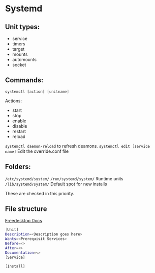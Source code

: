 # Systemd

## Unit types: 
- service
- timers
- target
- mounts
- automounts
- socket

## Commands:

`systemctl [action] [unitname]`

Actions:
- start
- stop
- enable
- disable
- restart
- reload

`systemctl daemon-reload` to refresh deamons.
`systemctl edit [service name]` Edit the override.conf file

## Folders:

`/etc/systemd/system/` 
`/run/systemd/system/` Runtime units
`/lib/systemd/system/` Default spot for new installs

These are checked in this priority. 

## File structure

[Freedesktop Docs](https://www.freedesktop.org/software/systemd/man/latest/systemd.unit.html#%5BUnit%5D%20Section%20Options)

``` bash
[Unit]
Description=<Description goes here>
Wants=<Prerequisit Services>
Before=<>
After=<>
Documentation=<>
[Service]

[Install]

```
